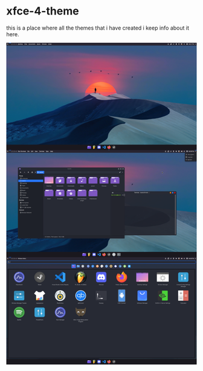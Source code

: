 # xfce-4-theme
this is a place where all the themes that i have created i keep info about it here.

![Flat-remix themed](https://github.com/Hiroshi0Nohara/xfce-4-theme/blob/main/MX-LINUX%20XFCE4%20purple%20wallpaper%20one/0bc9tqihm9x81.png)


